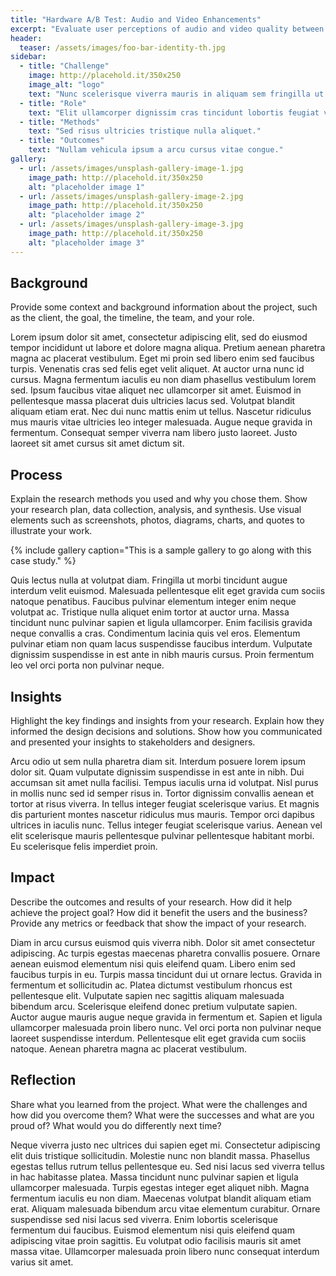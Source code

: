 ```yaml
---
title: "Hardware A/B Test: Audio and Video Enhancements"
excerpt: "Evaluate user perceptions of audio and video quality between enhanced and non-enhanced experiences in order to determine the value of client services."
header:
  teaser: /assets/images/foo-bar-identity-th.jpg
sidebar:
  - title: "Challenge"
    image: http://placehold.it/350x250
    image_alt: "logo"
    text: "Nunc scelerisque viverra mauris in aliquam sem fringilla ut morbi."
  - title: "Role"
    text: "Elit ullamcorper dignissim cras tincidunt lobortis feugiat vivamus."
  - title: "Methods"
    text: "Sed risus ultricies tristique nulla aliquet."
  - title: "Outcomes"
    text: "Nullam vehicula ipsum a arcu cursus vitae congue."
gallery:
  - url: /assets/images/unsplash-gallery-image-1.jpg
    image_path: http://placehold.it/350x250
    alt: "placeholder image 1"
  - url: /assets/images/unsplash-gallery-image-2.jpg
    image_path: http://placehold.it/350x250
    alt: "placeholder image 2"
  - url: /assets/images/unsplash-gallery-image-3.jpg
    image_path: http://placehold.it/350x250
    alt: "placeholder image 3"
---
```


## Background
Provide some context and background information about the project, such as the client, the goal, the timeline, the team, and your role.

Lorem ipsum dolor sit amet, consectetur adipiscing elit, sed do eiusmod tempor incididunt ut labore et dolore magna aliqua. Pretium aenean pharetra magna ac placerat vestibulum. Eget mi proin sed libero enim sed faucibus turpis. Venenatis cras sed felis eget velit aliquet. At auctor urna nunc id cursus. Magna fermentum iaculis eu non diam phasellus vestibulum lorem sed. Ipsum faucibus vitae aliquet nec ullamcorper sit amet. Euismod in pellentesque massa placerat duis ultricies lacus sed. Volutpat blandit aliquam etiam erat. Nec dui nunc mattis enim ut tellus. Nascetur ridiculus mus mauris vitae ultricies leo integer malesuada. Augue neque gravida in fermentum. Consequat semper viverra nam libero justo laoreet. Justo laoreet sit amet cursus sit amet dictum sit.

## Process
Explain the research methods you used and why you chose them. Show your research plan, data collection, analysis, and synthesis. Use visual elements such as screenshots, photos, diagrams, charts, and quotes to illustrate your work.

{% include gallery caption="This is a sample gallery to go along with this case study." %}

Quis lectus nulla at volutpat diam. Fringilla ut morbi tincidunt augue interdum velit euismod. Malesuada pellentesque elit eget gravida cum sociis natoque penatibus. Faucibus pulvinar elementum integer enim neque volutpat ac. Tristique nulla aliquet enim tortor at auctor urna. Massa tincidunt nunc pulvinar sapien et ligula ullamcorper. Enim facilisis gravida neque convallis a cras. Condimentum lacinia quis vel eros. Elementum pulvinar etiam non quam lacus suspendisse faucibus interdum. Vulputate dignissim suspendisse in est ante in nibh mauris cursus. Proin fermentum leo vel orci porta non pulvinar neque.

## Insights
Highlight the key findings and insights from your research. Explain how they informed the design decisions and solutions. Show how you communicated and presented your insights to stakeholders and designers.

Arcu odio ut sem nulla pharetra diam sit. Interdum posuere lorem ipsum dolor sit. Quam vulputate dignissim suspendisse in est ante in nibh. Dui accumsan sit amet nulla facilisi. Tempus iaculis urna id volutpat. Nisl purus in mollis nunc sed id semper risus in. Tortor dignissim convallis aenean et tortor at risus viverra. In tellus integer feugiat scelerisque varius. Et magnis dis parturient montes nascetur ridiculus mus mauris. Tempor orci dapibus ultrices in iaculis nunc. Tellus integer feugiat scelerisque varius. Aenean vel elit scelerisque mauris pellentesque pulvinar pellentesque habitant morbi. Eu scelerisque felis imperdiet proin.

## Impact
Describe the outcomes and results of your research. How did it help achieve the project goal? How did it benefit the users and the business? Provide any metrics or feedback that show the impact of your research.

Diam in arcu cursus euismod quis viverra nibh. Dolor sit amet consectetur adipiscing. Ac turpis egestas maecenas pharetra convallis posuere. Ornare aenean euismod elementum nisi quis eleifend quam. Libero enim sed faucibus turpis in eu. Turpis massa tincidunt dui ut ornare lectus. Gravida in fermentum et sollicitudin ac. Platea dictumst vestibulum rhoncus est pellentesque elit. Vulputate sapien nec sagittis aliquam malesuada bibendum arcu. Scelerisque eleifend donec pretium vulputate sapien. Auctor augue mauris augue neque gravida in fermentum et. Sapien et ligula ullamcorper malesuada proin libero nunc. Vel orci porta non pulvinar neque laoreet suspendisse interdum. Pellentesque elit eget gravida cum sociis natoque. Aenean pharetra magna ac placerat vestibulum.

## Reflection
Share what you learned from the project. What were the challenges and how did you overcome them? What were the successes and what are you proud of? What would you do differently next time?

Neque viverra justo nec ultrices dui sapien eget mi. Consectetur adipiscing elit duis tristique sollicitudin. Molestie nunc non blandit massa. Phasellus egestas tellus rutrum tellus pellentesque eu. Sed nisi lacus sed viverra tellus in hac habitasse platea. Massa tincidunt nunc pulvinar sapien et ligula ullamcorper malesuada. Turpis egestas integer eget aliquet nibh. Magna fermentum iaculis eu non diam. Maecenas volutpat blandit aliquam etiam erat. Aliquam malesuada bibendum arcu vitae elementum curabitur. Ornare suspendisse sed nisi lacus sed viverra. Enim lobortis scelerisque fermentum dui faucibus. Euismod elementum nisi quis eleifend quam adipiscing vitae proin sagittis. Eu volutpat odio facilisis mauris sit amet massa vitae. Ullamcorper malesuada proin libero nunc consequat interdum varius sit amet.
